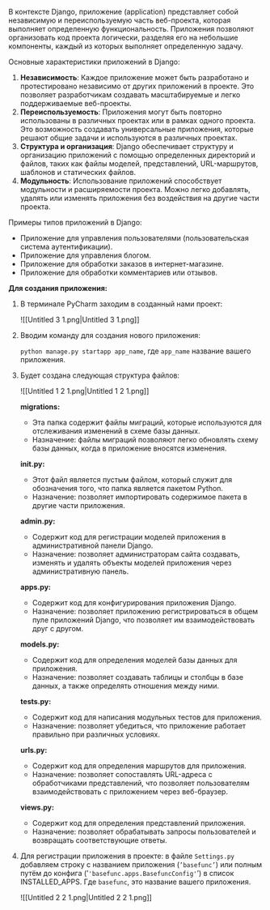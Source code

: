 В контексте Django, приложение (application) представляет собой независимую и переиспользуемую часть веб-проекта, которая выполняет определенную функциональность. Приложения позволяют организовать код проекта логически, разделяя его на небольшие компоненты, каждый из которых выполняет определенную задачу.

Основные характеристики приложений в Django:

1. **Независимость**: Каждое приложение может быть разработано и протестировано независимо от других приложений в проекте. Это позволяет разработчикам создавать масштабируемые и легко поддерживаемые веб-проекты.
2. **Переиспользуемость**: Приложения могут быть повторно использованы в различных проектах или в рамках одного проекта. Это возможность создавать универсальные приложения, которые решают общие задачи и используются в различных проектах.
3. **Структура и организация**: Django обеспечивает структуру и организацию приложений с помощью определенных директорий и файлов, таких как файлы моделей, представлений, URL-маршрутов, шаблонов и статических файлов.
4. **Модульность**: Использование приложений способствует модульности и расширяемости проекта. Можно легко добавлять, удалять или изменять приложения без воздействия на другие части проекта.

Примеры типов приложений в Django:

- Приложение для управления пользователями (пользовательская система аутентификации).
- Приложение для управления блогом.
- Приложение для обработки заказов в интернет-магазине.
- Приложение для обработки комментариев или отзывов.

**Для создания приложения:**

1. В терминале PyCharm заходим в созданный нами проект:
    
    ![[Untitled 3 1.png|Untitled 3 1.png]]
    
2. Вводим команду для создания нового приложения:  
      
    `python manage.py startapp app_name`, где `app_name` название вашего приложения.
3. Будет создана следующая структура файлов:
    
    ![[Untitled 1 2 1.png|Untitled 1 2 1.png]]
    
    **migrations:**
    
    - Эта папка содержит файлы миграций, которые используются для отслеживания изменений в схеме базы данных.
    - Назначение: файлы миграций позволяют легко обновлять схему базы данных, когда в приложение вносятся изменения.
    
    **init.py:**
    
    - Этот файл является пустым файлом, который служит для обозначения того, что папка является пакетом Python.
    - Назначение: позволяет импортировать содержимое пакета в другие части приложения.
    
    **admin.py:**
    
    - Содержит код для регистрации моделей приложения в административной панели Django.
    - Назначение: позволяет администраторам сайта создавать, изменять и удалять объекты моделей приложения через административную панель.
    
    **apps.py:**
    
    - Содержит код для конфигурирования приложения Django.
    - Назначение: позволяет приложению регистрироваться в общем пуле приложений Django, что позволяет им взаимодействовать друг с другом.
    
    **models.py:**
    
    - Содержит код для определения моделей базы данных для приложения.
    - Назначение: позволяет создавать таблицы и столбцы в базе данных, а также определять отношения между ними.
    
    **tests.py:**
    
    - Содержит код для написания модульных тестов для приложения.
    - Назначение: позволяет убедиться, что приложение работает правильно при различных условиях.
    
    **urls.py:**
    
    - Содержит код для определения маршрутов для приложения.
    - Назначение: позволяет сопоставлять URL-адреса с обработчиками представлений, что позволяет пользователям взаимодействовать с приложением через веб-браузер.
    
    **views.py:**
    
    - Содержит код для определения представлений приложения.
    - Назначение: позволяет обрабатывать запросы пользователей и возвращать соответствующие ответы.
4. Для регистрации приложения в проекте: в файле `Settings.py` добавляем строку с названием приложения (`’basefunc’`) или полным путём до конфига (’`'basefunc.apps.BasefuncConfig'`’) в список INSTALLED_APPS. Где `basefunc`, это название вашего приложения.
    
    ![[Untitled 2 2 1.png|Untitled 2 2 1.png]]

<div class="page-break" style="page-break-before: always;"></div>
